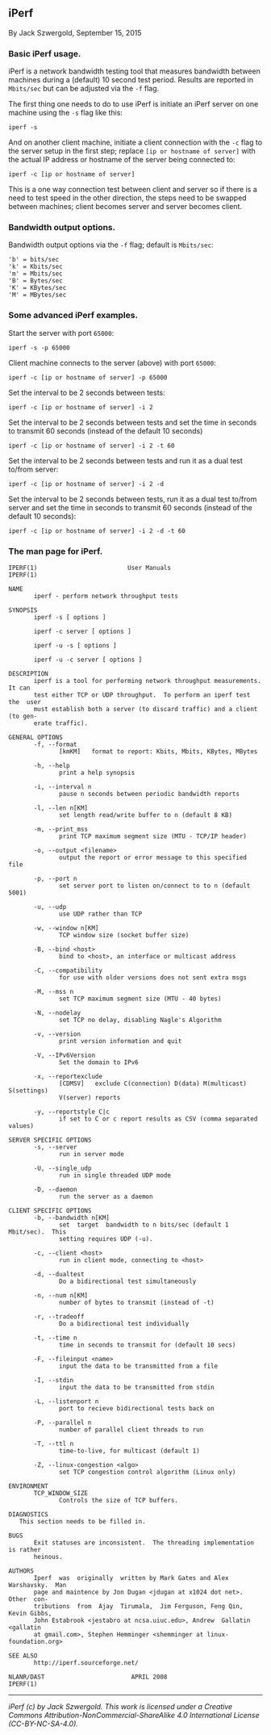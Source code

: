 ## iPerf

By Jack Szwergold, September 15, 2015

### Basic iPerf usage.

iPerf is a network bandwidth testing tool that measures bandwidth between machines during a (default) 10 second test period. Results are reported in `Mbits/sec` but can be adjusted via the `-f` flag.

The first thing one needs to do to use iPerf is initiate an iPerf server on one machine using the `-s` flag like this:

	iperf -s

And on another client machine, initiate a client connection with the `-c` flag to the server setup in the first step; replace `[ip or hostname of server]` with the actual IP address or hostname of the server being connected to:

	iperf -c [ip or hostname of server]

This is a one way connection test between client and server so if there is a need to test speed in the other direction, the steps need to be swapped between machines; client becomes server and server becomes client.

### Bandwidth output options.

Bandwidth output options via the `-f` flag; default is `Mbits/sec`:

	'b' = bits/sec
	'k' = Kbits/sec
	'm' = Mbits/sec
	'B' = Bytes/sec
	'K' = KBytes/sec
	'M' = MBytes/sec

### Some advanced iPerf examples.

Start the server with port `65000`:

    iperf -s -p 65000

Client machine connects to the server (above) with port `65000`:

    iperf -c [ip or hostname of server] -p 65000

Set the interval to be 2 seconds between tests:

    iperf -c [ip or hostname of server] -i 2

Set the interval to be 2 seconds between tests and set the time in seconds to transmit 60 seconds (instead of the default 10 seconds)

    iperf -c [ip or hostname of server] -i 2 -t 60

Set the interval to be 2 seconds between tests and run it as a dual test to/from server:

    iperf -c [ip or hostname of server] -i 2 -d

Set the interval to be 2 seconds between tests, run it as a dual test to/from server and set the time in seconds to transmit 60 seconds (instead of the default 10 seconds):

    iperf -c [ip or hostname of server] -i 2 -d -t 60

### The man page for iPerf.

	IPERF(1)                         User Manuals                         IPERF(1)
	
	NAME
	       iperf - perform network throughput tests
	
	SYNOPSIS
	       iperf -s [ options ]
	
	       iperf -c server [ options ]
	
	       iperf -u -s [ options ]
	
	       iperf -u -c server [ options ]
	
	DESCRIPTION
	       iperf is a tool for performing network throughput measurements.  It can
	       test either TCP or UDP throughput.  To perform an iperf test  the  user
	       must establish both a server (to discard traffic) and a client (to gen-
	       erate traffic).
	
	GENERAL OPTIONS
	       -f, --format
	              [kmKM]   format to report: Kbits, Mbits, KBytes, MBytes
	
	       -h, --help
	              print a help synopsis
	
	       -i, --interval n
	              pause n seconds between periodic bandwidth reports
	
	       -l, --len n[KM]
	              set length read/write buffer to n (default 8 KB)
	
	       -m, --print_mss
	              print TCP maximum segment size (MTU - TCP/IP header)
	
	       -o, --output <filename>
	              output the report or error message to this specified file
	
	       -p, --port n
	              set server port to listen on/connect to to n (default 5001)
	
	       -u, --udp
	              use UDP rather than TCP
	
	       -w, --window n[KM]
	              TCP window size (socket buffer size)
	
	       -B, --bind <host>
	              bind to <host>, an interface or multicast address
	
	       -C, --compatibility
	              for use with older versions does not sent extra msgs
	
	       -M, --mss n
	              set TCP maximum segment size (MTU - 40 bytes)
	
	       -N, --nodelay
	              set TCP no delay, disabling Nagle's Algorithm
	
	       -v, --version
	              print version information and quit
	
	       -V, --IPv6Version
	              Set the domain to IPv6
	
	       -x, --reportexclude
	              [CDMSV]   exclude C(connection) D(data) M(multicast) S(settings)
	              V(server) reports
	
	       -y, --reportstyle C|c
	              if set to C or c report results as CSV (comma separated values)
	
	SERVER SPECIFIC OPTIONS
	       -s, --server
	              run in server mode
	
	       -U, --single_udp
	              run in single threaded UDP mode
	
	       -D, --daemon
	              run the server as a daemon
	
	CLIENT SPECIFIC OPTIONS
	       -b, --bandwidth n[KM]
	              set  target  bandwidth to n bits/sec (default 1 Mbit/sec).  This
	              setting requires UDP (-u).
	
	       -c, --client <host>
	              run in client mode, connecting to <host>
	
	       -d, --dualtest
	              Do a bidirectional test simultaneously
	
	       -n, --num n[KM]
	              number of bytes to transmit (instead of -t)
	
	       -r, --tradeoff
	              Do a bidirectional test individually
	
	       -t, --time n
	              time in seconds to transmit for (default 10 secs)
	
	       -F, --fileinput <name>
	              input the data to be transmitted from a file
	
	       -I, --stdin
	              input the data to be transmitted from stdin
	
	       -L, --listenport n
	              port to recieve bidirectional tests back on
	
	       -P, --parallel n
	              number of parallel client threads to run
	
	       -T, --ttl n
	              time-to-live, for multicast (default 1)
	
	       -Z, --linux-congestion <algo>
	              set TCP congestion control algorithm (Linux only)
	
	ENVIRONMENT
	       TCP_WINDOW_SIZE
	              Controls the size of TCP buffers.
	
	DIAGNOSTICS
       This section needs to be filled in.

	BUGS
	       Exit statuses are inconsistent.  The threading implementation is rather
	       heinous.
	
	AUTHORS
	       Iperf  was  originally  written by Mark Gates and Alex Warshavsky.  Man
	       page and maintence by Jon Dugan <jdugan at x1024 dot net>.  Other  con-
	       tributions  from  Ajay  Tirumala,  Jim Ferguson, Feng Qin, Kevin Gibbs,
	       John Estabrook <jestabro at ncsa.uiuc.edu>, Andrew  Gallatin  <gallatin
	       at gmail.com>, Stephen Hemminger <shemminger at linux-foundation.org>
	
	SEE ALSO
	       http://iperf.sourceforge.net/
	
	NLANR/DAST                        APRIL 2008                          IPERF(1)

***

*iPerf (c) by Jack Szwergold. This work is licensed under a Creative Commons Attribution-NonCommercial-ShareAlike 4.0 International License (CC-BY-NC-SA-4.0).*